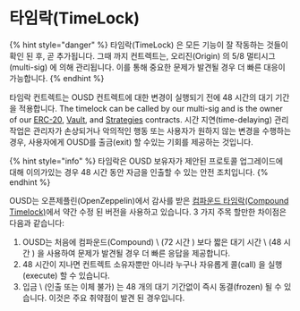 # 타임락(TimeLock)

{% hint style="danger" %}
타임락(TimeLock) 은 모든 기능이 잘 작동하는 것들이 확인 된 후, 곧 추가됩니다. 그때 까지 컨트렉트는, 오리진(Origin) 의 5/8 멀티시그(multi-sig) 에 의해 관리됩니다. 이를 통해 중요한 문제가 발견될 경우 더 빠른 대응이 가능합니다.
{% endhint %}

타임락 컨트렉트는 OUSD 컨트렉트에 대한 변경이 실행되기 전에 48 시간의 대기 기간을 적용합니다. The timelock can be called by our multi-sig and is the owner of our [ERC-20](../architecture.md), [Vault](vault.md), and [Strategies](strategies.md) contracts. 시간 지연(time-delaying) 관리 작업은 관리자가 손상되거나 악의적인 행동 또는 사용자가 원하지 않는 변경을 수행하는 경우, 사용자에게 OUSD를 출금(exit) 할 수있는 기회를 제공하는 것입니다.

{% hint style="info" %}
타임락은 OUSD 보유자가 제안된 프로토콜 업그레이드에 대해 이의가있는 경우 48 시간 동안 자금을 인출할 수 있는 안전 조치입니다.
{% endhint %}

OUSD는 오픈제플린(OpenZeppelin)</a>에서
감사를 받은 [컴파운드 타임락(Compound Timelock)](https://compound.finance/docs/governance)에서 약간 수정 된 버전을 사용하고 있습니다. 3 가지 주목 할만한 차이점은 다음과 같습니다:</p> 

1. OUSD는 처음에 컴파운드(Compound) \ (72 시간 \) 보다 짧은 대기 시간 \ (48 시간 \) 을 사용하여 문제가 발견될 경우 더 빠른 응답을 제공합니다. 
2. 48 시간이 지나면 컨트렉트 소유자뿐만 아니라 누구나 자유롭게 콜(call) 을 실행(execute) 할 수 있습니다.
3. 입금 \ (인출 또는 이체 불가) 는 48 개의 대기 기간없이 즉시 동결(frozen) 될 수 있습니다. 이것은 주요 취약점이 발견 된 경우입니다.





